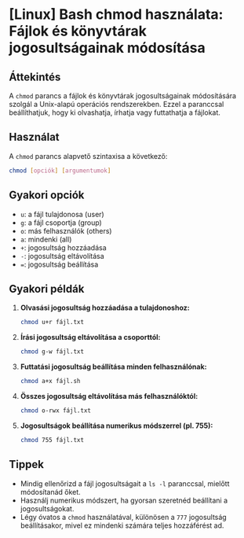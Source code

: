 # [Linux] Bash chmod használata: Fájlok és könyvtárak jogosultságainak módosítása

## Áttekintés
A `chmod` parancs a fájlok és könyvtárak jogosultságainak módosítására szolgál a Unix-alapú operációs rendszerekben. Ezzel a paranccsal beállíthatjuk, hogy ki olvashatja, írhatja vagy futtathatja a fájlokat.

## Használat
A `chmod` parancs alapvető szintaxisa a következő:

```bash
chmod [opciók] [argumentumok]
```

## Gyakori opciók
- `u`: a fájl tulajdonosa (user)
- `g`: a fájl csoportja (group)
- `o`: más felhasználók (others)
- `a`: mindenki (all)
- `+`: jogosultság hozzáadása
- `-`: jogosultság eltávolítása
- `=`: jogosultság beállítása

## Gyakori példák
1. **Olvasási jogosultság hozzáadása a tulajdonoshoz:**
   ```bash
   chmod u+r fájl.txt
   ```

2. **Írási jogosultság eltávolítása a csoporttól:**
   ```bash
   chmod g-w fájl.txt
   ```

3. **Futtatási jogosultság beállítása minden felhasználónak:**
   ```bash
   chmod a+x fájl.sh
   ```

4. **Összes jogosultság eltávolítása más felhasználóktól:**
   ```bash
   chmod o-rwx fájl.txt
   ```

5. **Jogosultságok beállítása numerikus módszerrel (pl. 755):**
   ```bash
   chmod 755 fájl.txt
   ```

## Tippek
- Mindig ellenőrizd a fájl jogosultságait a `ls -l` paranccsal, mielőtt módosítanád őket.
- Használj numerikus módszert, ha gyorsan szeretnéd beállítani a jogosultságokat.
- Légy óvatos a `chmod` használatával, különösen a `777` jogosultság beállításakor, mivel ez mindenki számára teljes hozzáférést ad.